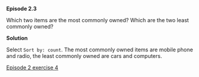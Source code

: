 **Episode 2.3**

Which two items are the most commonly owned? Which are the two least commonly owned?


**Solution**

Select ```Sort by: count```. The most commonly owned items are mobile phone and radio, the least commonly owned are cars and computers.

[Episode 2 exercise 4](episode2_ex4.md)
